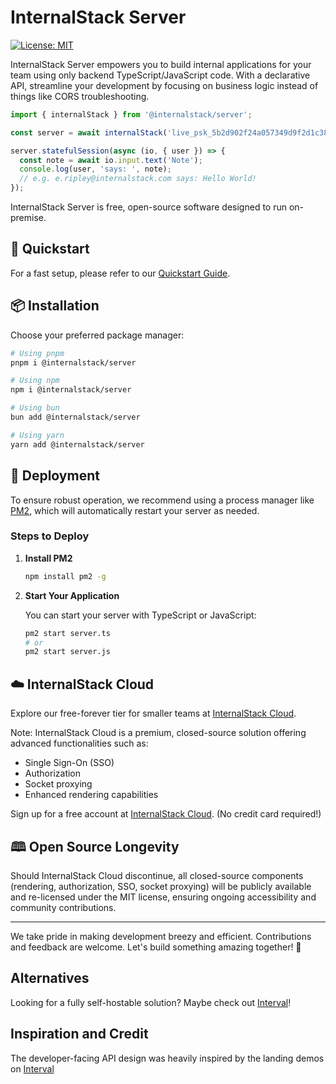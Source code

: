 # InternalStack Server

[![License: MIT](https://img.shields.io/badge/License-MIT-yellow.svg)](https://opensource.org/licenses/MIT)

InternalStack Server empowers you to build internal applications for your team using only backend TypeScript/JavaScript code. With a declarative API, streamline your development by focusing on business logic instead of things like CORS troubleshooting.

```typescript
import { internalStack } from '@internalstack/server';

const server = await internalStack('live_psk_5b2d902f24a057349d9f2d1c385fef7c59');

server.statefulSession(async (io, { user }) => {
  const note = await io.input.text('Note');
  console.log(user, 'says: ', note);
  // e.g. e.ripley@internalstack.com says: Hello World!
});
```

InternalStack Server is free, open-source software designed to run on-premise.

## 🌟 Quickstart

For a fast setup, please refer to our [Quickstart Guide](https://internalstack.com/docs/quickstart).

## 📦 Installation

Choose your preferred package manager:

```sh
# Using pnpm
pnpm i @internalstack/server

# Using npm
npm i @internalstack/server

# Using bun
bun add @internalstack/server

# Using yarn
yarn add @internalstack/server
```

## 🚀 Deployment

To ensure robust operation, we recommend using a process manager like [PM2](https://github.com/Unitech/pm2), which will automatically restart your server as needed.

### Steps to Deploy

1. **Install PM2**

   ```sh
   npm install pm2 -g
   ```

2. **Start Your Application**

   You can start your server with TypeScript or JavaScript:

   ```sh
   pm2 start server.ts
   # or
   pm2 start server.js
   ```

## ☁️ InternalStack Cloud

Explore our free-forever tier for smaller teams at [InternalStack Cloud](https://internalstack.com).

Note: InternalStack Cloud is a premium, closed-source solution offering advanced functionalities such as:

- Single Sign-On (SSO)
- Authorization
- Socket proxying
- Enhanced rendering capabilities

Sign up for a free account at [InternalStack Cloud](https://internalstack.com). (No credit card required!)

## 🕮 Open Source Longevity

Should InternalStack Cloud discontinue, all closed-source components (rendering, authorization, SSO, socket proxying) will be publicly available and re-licensed under the MIT license, ensuring ongoing accessibility and community contributions.

---

We take pride in making development breezy and efficient. Contributions and feedback are welcome. Let's build something amazing together! 🚀


## Alternatives
Looking for a fully self-hostable solution? Maybe check out [Interval](https://github.com/interval/server)!

## Inspiration and Credit
The developer-facing API design was heavily inspired by the landing demos on [Interval](https://interval.com)